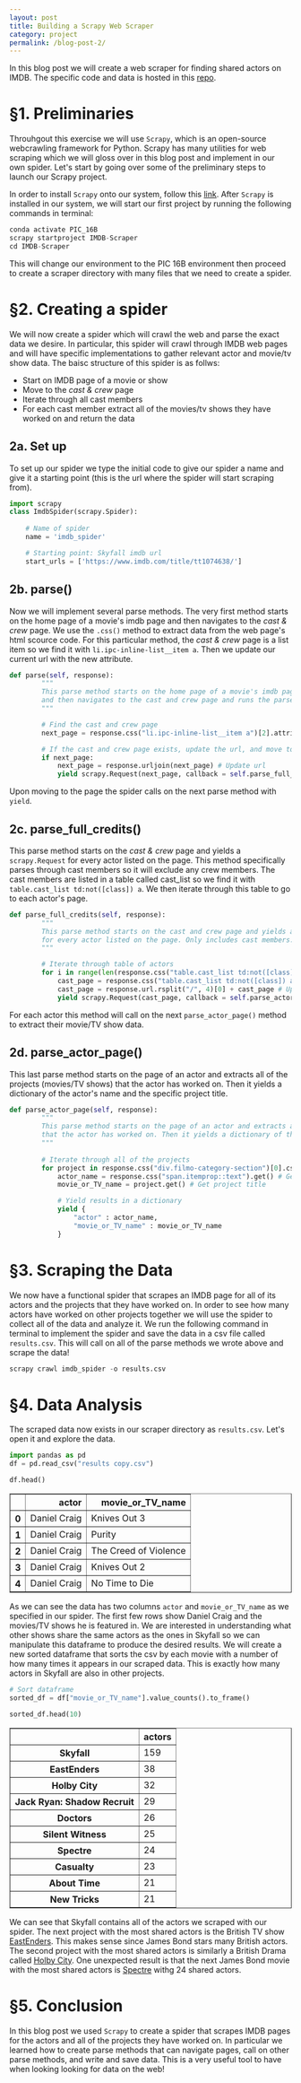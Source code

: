 ```yaml
---
layout: post
title: Building a Scrapy Web Scraper
category: project
permalink: /blog-post-2/
---
```


In this blog post we will create a web scraper for finding shared actors on IMDB. The specific code and data is hosted in this [repo](https://github.com/renzotw/IMDB-Scraper).

# §1. Preliminaries

Throuhgout this exercise we will use `Scrapy`, which is an open-source webcrawling framework for Python. Scrapy has many utilities for web scraping which we will gloss over in this blog post and implement in our own spider. Let's start by going over some of the preliminary steps to launch our Scrapy project.

In order to install `Scrapy` onto our system, follow this [link](https://docs.scrapy.org/en/latest/intro/install.html#intro-install). After `Scrapy` is installed in our system, we will start our first project by running the following commands in terminal:


```python
conda activate PIC_16B
scrapy startproject IMDB-Scraper
cd IMDB-Scraper
```

This will change our environment to the PIC 16B environment then proceed to create a scraper directory with many files that we need to create a spider.

# §2. Creating a spider

We will now create a spider which will crawl the web and parse the exact data we desire. In particular, this spider will crawl through IMDB web pages and will have specific implementations to gather relevant actor and movie/tv show data. The baisc structure of this spider is as follws:

 - Start on IMDB page of a movie or show
 - Move to the *cast & crew* page
 - Iterate through all cast members
 - For each cast member extract all of the movies/tv shows they have worked on and return the data


## 2a. Set up

To set up our spider we type the initial code to give our spider a name and give it a starting point (this is the url where the spider will start scraping from).


```python
import scrapy
class ImdbSpider(scrapy.Spider):
    
    # Name of spider
    name = 'imdb_spider'

    # Starting point: Skyfall imdb url
    start_urls = ['https://www.imdb.com/title/tt1074638/']
```

## 2b. parse()

Now we will implement several parse methods. The very first method starts on the home page of a movie's imdb page and then navigates to the *cast & crew* page. We use the `.css()` method to extract data from the web page's html scource code. For this particular method, the *cast & crew* page is a list item so we find it with `li.ipc-inline-list__item a`. Then we update our current url with the new attribute.


```python
def parse(self, response):
        """
        This parse method starts on the home page of a movie's imdb page
        and then navigates to the cast and crew page and runs the parse_full_credits method
        """

        # Find the cast and crew page
        next_page = response.css("li.ipc-inline-list__item a")[2].attrib["href"]

        # If the cast and crew page exists, update the url, and move to it
        if next_page:
            next_page = response.urljoin(next_page) # Update url
            yield scrapy.Request(next_page, callback = self.parse_full_credits) # Move to page and run parse_full_credits
```

Upon moving to the page the spider calls on the next parse method with `yield`.

## 2c. parse_full_credits()

This parse method starts on the *cast & crew* page and yields a `scrapy.Request` for every actor listed on the page. This method specifically parses through cast members so it will exclude any crew members. The cast members are listed in a table called cast_list so we find it with `table.cast_list td:not([class]) a`. We then iterate through this table to go to each actor's page.


```python
def parse_full_credits(self, response):
        """
        This parse method starts on the cast and crew page and yields a scrapy.Request 
        for every actor listed on the page. Only includes cast members.
        """

        # Iterate through table of actors
        for i in range(len(response.css("table.cast_list td:not([class]) a"))):
            cast_page = response.css("table.cast_list td:not([class]) a")[i].attrib["href"] # Get cast member id
            cast_page = response.url.rsplit("/", 4)[0] + cast_page # Update url for each cast member
            yield scrapy.Request(cast_page, callback = self.parse_actor_page) # Move to cast member page and run parse_actor_page
```

For each actor this method will call on the next `parse_actor_page()` method to extract their movie/TV show data.

## 2d. parse_actor_page()

This last parse method starts on the page of an actor and extracts all of the projects (movies/TV shows) that the actor has worked on. Then it yields a dictionary of the actor's name and the specific project title. 


```python
def parse_actor_page(self, response):
        """ 
        This parse method starts on the page of an actor and extracts all of the projects 
        that the actor has worked on. Then it yields a dictionary of the actor and the project title.
        """
        
        # Iterate through all of the projects
        for project in response.css("div.filmo-category-section")[0].css("b a::text"):
            actor_name = response.css("span.itemprop::text").get() # Get actor name
            movie_or_TV_name = project.get() # Get project title

            # Yield results in a dictionary
            yield {
                "actor" : actor_name,
                "movie_or_TV_name" : movie_or_TV_name
            }
```

# §3. Scraping the Data

We now have a functional spider that scrapes an IMDB page for all of its actors and the projects that they have worked on. In order to see how many actors have worked on other projects together we will use the spider to collect all of the data and analyze it. We run the following command in terminal to implement the spider and save the data in a csv file called `results.csv`. This will call on all of the parse methods we wrote above and scrape the data!


```python
scrapy crawl imdb_spider -o results.csv
```

# §4. Data Analysis

The scraped data now exists in our scraper directory as `results.csv`. Let's open it and explore the data.


```python
import pandas as pd
df = pd.read_csv("results copy.csv")
```


```python
df.head()
```




<div>
<style scoped>
    .dataframe tbody tr th:only-of-type {
        vertical-align: middle;
    }

    .dataframe tbody tr th {
        vertical-align: top;
    }

    .dataframe thead th {
        text-align: right;
    }
</style>
<table border="1" class="dataframe">
  <thead>
    <tr style="text-align: right;">
      <th></th>
      <th>actor</th>
      <th>movie_or_TV_name</th>
    </tr>
  </thead>
  <tbody>
    <tr>
      <th>0</th>
      <td>Daniel Craig</td>
      <td>Knives Out 3</td>
    </tr>
    <tr>
      <th>1</th>
      <td>Daniel Craig</td>
      <td>Purity</td>
    </tr>
    <tr>
      <th>2</th>
      <td>Daniel Craig</td>
      <td>The Creed of Violence</td>
    </tr>
    <tr>
      <th>3</th>
      <td>Daniel Craig</td>
      <td>Knives Out 2</td>
    </tr>
    <tr>
      <th>4</th>
      <td>Daniel Craig</td>
      <td>No Time to Die</td>
    </tr>
  </tbody>
</table>
</div>



As we can see the data has two columns `actor` and `movie_or_TV_name` as we specified in our spider. The first few rows show Daniel Craig and the movies/TV shows he is featured in. We are interested in understanding what other shows share the same actors as the ones in Skyfall so we can manipulate this dataframe to produce the desired results. We will create a new sorted dataframe that sorts the csv by each movie with a number of how many times it appears in our scraped data. This is exactly how many actors in Skyfall are also in other projects.


```python
# Sort dataframe 
sorted_df = df["movie_or_TV_name"].value_counts().to_frame()
```


```python
sorted_df.head(10)
```




<div>
<style scoped>
    .dataframe tbody tr th:only-of-type {
        vertical-align: middle;
    }

    .dataframe tbody tr th {
        vertical-align: top;
    }

    .dataframe thead th {
        text-align: right;
    }
</style>
<table border="1" class="dataframe">
  <thead>
    <tr style="text-align: right;">
      <th></th>
      <th>actors</th>
    </tr>
  </thead>
  <tbody>
    <tr>
      <th>Skyfall</th>
      <td>159</td>
    </tr>
    <tr>
      <th>EastEnders</th>
      <td>38</td>
    </tr>
    <tr>
      <th>Holby City</th>
      <td>32</td>
    </tr>
    <tr>
      <th>Jack Ryan: Shadow Recruit</th>
      <td>29</td>
    </tr>
    <tr>
      <th>Doctors</th>
      <td>26</td>
    </tr>
    <tr>
      <th>Silent Witness</th>
      <td>25</td>
    </tr>
    <tr>
      <th>Spectre</th>
      <td>24</td>
    </tr>
    <tr>
      <th>Casualty</th>
      <td>23</td>
    </tr>
    <tr>
      <th>About Time</th>
      <td>21</td>
    </tr>
    <tr>
      <th>New Tricks</th>
      <td>21</td>
    </tr>
  </tbody>
</table>
</div>



We can see that Skyfall contains all of the actors we scraped with our spider. The next project with the most shared actors is the British TV show [EastEnders](https://www.imdb.com/title/tt0088512/). This makes sense since James Bond stars many British actors. The second project with the most shared actors is similarly a British Drama called [Holby City](https://www.imdb.com/title/tt0184122/). One unexpected result is that the next James Bond movie with the most shared actors is [Spectre](https://www.imdb.com/title/tt2379713/) withg 24 shared actors.

# §5. Conclusion

In this blog post we used `Scrapy` to create a spider that scrapes IMDB pages for the actors and all of the projects they have worked on. In particular we learned how to create parse methods that can navigate pages, call on other parse methods, and write and save data. This is a very useful tool to have when looking looking for data on the web!
